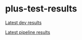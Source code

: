 # plus-test-results

[Latest dev results](https://integrify.github.io/plus-test-results/dev/)

[Latest pipeline results](https://test-results.integrify.com/)
